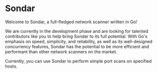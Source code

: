 # Sondar

Welcome to Sondar, a full-fledged network scanner written in Go! 

We are currently in the development phase and are looking for talented contributors like you to help bring Sondar to its full potential. With Go's emphasis on speed, simplicity, and reliability, as well as its well-designed concurrency features, Sondar has the potential to be more efficient and performant than other network scanners on the market. 

Currently, you can use Sondar to perform simple port scans on specified hosts.

